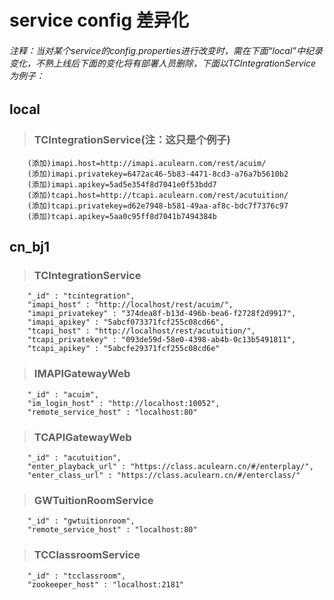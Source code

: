 # service config 差异化
###### 注释：当对某个service的config.properties进行改变时，需在下面“local”中纪录变化，不熟上线后下面的变化将有部署人员删除，下面以TCIntegrationService为例子：
## local
>### TCIntegrationService(注：这只是个例子)
        (添加)imapi.host=http://imapi.aculearn.com/rest/acuim/
        (添加)imapi.privatekey=6472ac46-5b83-4471-8cd3-a76a7b5610b2
        (添加)imapi.apikey=5ad5e354f8d7041e0f53bdd7
        (添加)tcapi.host=http://tcapi.aculearn.com/rest/acutuition/
        (添加)tcapi.privatekey=d62e7948-b581-49aa-af8c-bdc7f7376c97
        (添加)tcapi.apikey=5aa0c95ff8d7041b7494384b


## cn_bj1
>### TCIntegrationService
        "_id" : "tcintegration",
	    "imapi_host" : "http://localhost/rest/acuim/",
	    "imapi_privatekey" : "374dea8f-b13d-496b-bea6-f2728f2d9917",
	    "imapi_apikey" : "5abcf073371fcf255c08cd66",
	    "tcapi_host" : "http://localhost/rest/acutuition/",
	    "tcapi_privatekey" : "093de59d-58e0-4398-ab4b-0c13b5491811",
	    "tcapi_apikey" : "5abcfe29371fcf255c08cd6e"

>### IMAPIGatewayWeb
        "_id" : "acuim",
        "im_login_host" : "http://localhost:10052",
        "remote_service_host" : "localhost:80"
    
>### TCAPIGatewayWeb
        "_id" : "acutuition",
        "enter_playback_url" : "https://class.aculearn.cn/#/enterplay/",
        "enter_class_url" : "https://class.aculearn.cn/#/enterclass/"
    
>### GWTuitionRoomService
        "_id" : "gwtuitionroom",
        "remote_service_host" : "localhost:80"
    
>### TCClassroomService
        "_id" : "tcclassroom",
        "zookeeper_host" : "localhost:2181"